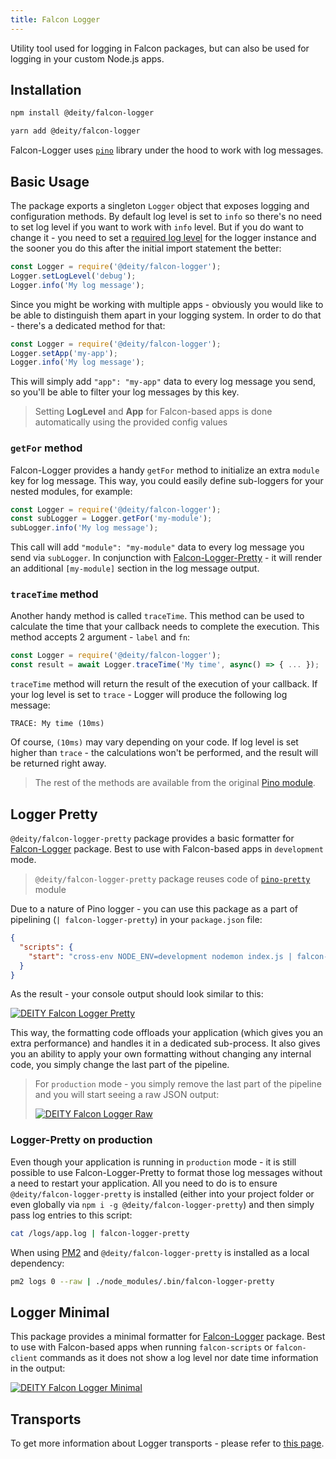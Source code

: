 ```yaml
---
title: Falcon Logger
---
```


Utility tool used for logging in Falcon packages, but can also be used for logging in your custom Node.js apps.

## Installation

<!--DOCUSAURUS_CODE_TABS-->
<!--npm-->

```bash
npm install @deity/falcon-logger
```

<!--Yarn-->

```bash
yarn add @deity/falcon-logger
```
<!--END_DOCUSAURUS_CODE_TABS-->

Falcon-Logger uses [`pino`](http://getpino.io/) library under the hood to work with log messages.

## Basic Usage

The package exports a singleton `Logger` object that exposes logging and configuration methods. By default log level is set to `info` so
there's no need to set log level if you want to work with `info` level.
But if you do want to change it - you need to set a [required log level](http://getpino.io/#/docs/api?id=level-string)
for the logger instance and the sooner you do this after the initial import statement the better:

```javascript
const Logger = require('@deity/falcon-logger');
Logger.setLogLevel('debug');
Logger.info('My log message');
```

Since you might be working with multiple apps - obviously you would like to be able to distinguish them apart in your
logging system. In order to do that - there's a dedicated method for that:

```javascript
const Logger = require('@deity/falcon-logger');
Logger.setApp('my-app');
Logger.info('My log message');
```

This will simply add `"app": "my-app"` data to every log message you send, so you'll be able to filter your log messages
by this key.

> Setting **LogLevel** and **App** for Falcon-based apps is done automatically using the provided config values

### `getFor` method

Falcon-Logger provides a handy `getFor` method to initialize an extra `module` key for log message. This way, you could easily
define sub-loggers for your nested modules, for example:

```javascript
const Logger = require('@deity/falcon-logger');
const subLogger = Logger.getFor('my-module');
subLogger.info('My log message');
```

This call will add `"module": "my-module"` data to every log message you send via `subLogger`. In conjunction with
[Falcon-Logger-Pretty](#logger-pretty) - it will render an additional `[my-module]` section in the log message output.

### `traceTime` method

Another handy method is called `traceTime`. This method can be used to calculate the time that your callback needs to complete the execution.
This method accepts 2 argument - `label` and `fn`:

```javascript
const Logger = require('@deity/falcon-logger');
const result = await Logger.traceTime('My time', async() => { ... });
```

`traceTime` method will return the result of the execution of your callback. If your log level is set to `trace` -
Logger will produce the following log message:

```text
TRACE: My time (10ms)
```

Of course, `(10ms)` may vary depending on your code. If log level is set higher than `trace` - the calculations won't be performed, and the result will be returned right away.

> The rest of the methods are available from the original [Pino module](http://getpino.io/#/docs/api).

## Logger Pretty

`@deity/falcon-logger-pretty` package provides a basic formatter for [Falcon-Logger](https://www.npmjs.com/package/@deity/falcon-logger) package.
Best to use with Falcon-based apps in `development` mode.

> `@deity/falcon-logger-pretty` package reuses code of [`pino-pretty`](https://github.com/pinojs/pino-pretty/) module

Due to a nature of Pino logger - you can use this package as a part of pipelining (`| falcon-logger-pretty`) in your `package.json` file:

```json
{
  "scripts": {
    "start": "cross-env NODE_ENV=development nodemon index.js | falcon-logger-pretty",
  }
}
```

As the result - your console output should look similar to this:

[![DEITY Falcon Logger Pretty](assets/logger-pretty.png)](assets/logger-pretty.png)

This way, the formatting code offloads your application (which gives you an extra performance) and handles it in a dedicated sub-process.
It also gives you an ability to apply your own formatting without changing any internal code, you simply change the last part of the pipeline.

> For `production` mode - you simply remove the last part of the pipeline and you will start seeing a raw JSON output:
>
> [![DEITY Falcon Logger Raw](assets/logger-production.png)](assets/logger-production.png)

### Logger-Pretty on production

Even though your application is running in `production` mode - it is still possible to use Falcon-Logger-Pretty to format those log messages
without a need to restart your application. All you need to do is to ensure `@deity/falcon-logger-pretty` is installed
(either into your project folder or even globally via `npm i -g @deity/falcon-logger-pretty`) and then simply pass log entries to this script:

```bash
cat /logs/app.log | falcon-logger-pretty
```

When using [PM2](http://pm2.keymetrics.io/) and `@deity/falcon-logger-pretty` is installed as a local dependency:

```bash
pm2 logs 0 --raw | ./node_modules/.bin/falcon-logger-pretty
```

## Logger Minimal

This package provides a minimal formatter for [Falcon-Logger](https://www.npmjs.com/package/@deity/falcon-logger) package.
Best to use with Falcon-based apps when running `falcon-scripts` or `falcon-client` commands as it does not show a log level
nor date time information in the output:

[![DEITY Falcon Logger Minimal](assets/logger-minimal.png)](assets/logger-minimal.png)

## Transports

To get more information about Logger transports - please refer to [this page](http://getpino.io/#/docs/transports?id=known-transports).
